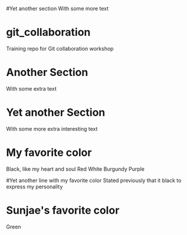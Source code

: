 #Yet another section
With some more text

# git_collaboration
Training repo for Git collaboration workshop

# Another Section
With some extra text

# Yet another Section
With some more extra interesting text

# My favorite color
Black, like my heart and soul
Red
White
Burgundy
Purple

#Yet another line with my favorite color
Stated previously that it black to express my personality

# Sunjae's favorite color
Green

